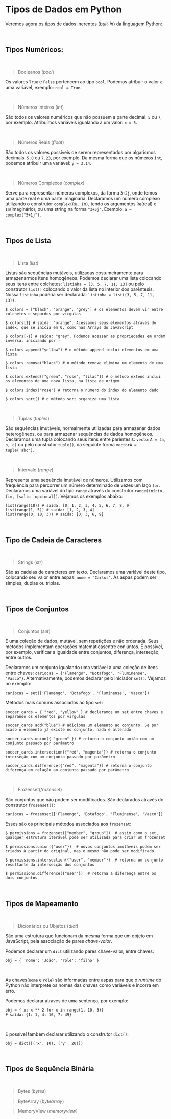 # Tipos de Dados em Python

Veremos agora os tipos de dados inerentes (*buit-in*) da linguagem Python:

<br />

## Tipos Numéricos:

<br />

> Booleanos (*bool*)

Os valores `True` e `False` pertencem ao tipo `bool`. Podemos atribuir o valor a uma variável, exemplo: `real = True`.

<br />

> Números Inteiros (*int*)

São todos os valores numéricos que não possuem a parte decimal. `5` ou `7`, por exemplo. Atribuímos variáveis igualando a um valor: `x = 5`.

<br />

> Números Reais (*float*)

São todos os valores possíveis de serem representados por algarismos decimais. `5.0` ou `7.23`, por exemplo. Da mesma forma que os números `int`, podemos atribuir uma variável: `y = 3.14`.

<br />

> Números Complexos (*complex*)

Serve para representar números complexos, da forma `3+2j`, onde temos uma parte real e uma parte imaginária. Declaramos um número complexo utilizando o construtor `complex(Re, Im)`, tendo os argumentos `Re`(real) e `Im`(imaginário), ou uma string na forma `"3+5j"`. Exemplo: `a = complex("5+1j")`.

<br />

## Tipos de Lista

<br />

> Lista (*list*)

Listas são sequências mutáveis, utilizadas costumeiramente para armazenarmos itens homogêneos. Podemos declarar uma lista colocando seus itens entre colchetes: `listinha = [3, 5, 7, 11, 13]` ou pelo construtor `list()` colocando o valor da lista no interior dos parêntesis. Nossa `listinha` poderia ser declarada: `listinha = list((3, 5, 7, 11, 13))`.

```
$ colors = ["black", "orange", "grey"] # os elementos devem vir entre colchetes e separdos por vírgulas

$ colors[1] # saída: "orange". Acessamos seus elementos através do index, que se inicia em 0, como nas Arrays do JavaScript

$ colors[-1] # saída: "grey". Podemos acessar as propriedades em ordem inversa, iniciando por -

$ colors.append("yellow") # o método append inclui elementos em uma lista

$ colors.remove("black") # o método remove elimina um elemento de uma lista

$ colors.extend(["green", "rose", "lilac"]) # o método extend inclui os elementos de uma nova lista, na lista de origem

$ colors.index("rose") # retorna o número do index do elemento dado

$ colors.sort() # o método sort organiza uma lista
```

<br />

> Tuplas (*tuples*)

São sequências imutáveis, normalmente utilizadas para armazenar dados heterogêneos, ou para armazenar sequências de dados homogêneos. Declaramos uma tupla colocando seus itens entre parêntesis: `vectorA = (a, b, c)` ou pelo construtor `tuple()`, da seguinte forma `vectorA = tuple('abc')`.

<br />

> Intervalo (*range*)

Representa uma sequência imutável de números. Utilizamos com frequência para percorrer um número determinado de vezes um laço `for`. Declaramos uma variável do tipo `range` através do construtor `range(início, fim, [salto -opcional])`. Vejamos os exemplos abaixo:

```
list(range(10)) # saída: [0, 1, 2, 3, 4, 5, 6, 7, 8, 9]
list(range(1, 5)) # saída: [1, 2, 3, 4]
list(range(0, 10, 3)) # saída: [0, 3, 6, 9]
```

<br />

## Tipo de Cadeia de Caracteres

<br />

> Strings (*str*)

São as cadeias de caracteres em texto. Declaramos uma variável deste tipo, colocando seu valor entre aspas: `nome = "Carlos"`. As aspas podem ser simples, duplas ou triplas.

<br />

## Tipos de Conjuntos

<br />

> Conjuntos (*set*)

É uma coleção de dados, mutável, sem repetições e não ordenada. Seus métodos implementam operações matemáticasentre conjuntos. É possível, por exemplo, verificar a igualdade entre conjuntos, diferença, interseção, entre outros.

Declaramos um conjunto igualando uma variável a uma coleção de itens entre chaves: `cariocas = {"Flamengo", "Botafogo", "Fluminense", "Vasco"}`. Alternativamente, podemos declarar pelo iniciador `set()`. Vejamos no exemplo:

```
cariocas = set(['Flamengo', 'Botafogo', 'Fluminense', 'Vasco'])
```

Métodos mais comuns associados ao tipo `set`:

```
soccer_cards = { "red", "yellow" } # declaramos um set entre chaves e separando os elementos por vírgulas

soccer_cards.add("blue") # adiciona um elemento ao conjunto. Se por acaso o elemento já existe no conjunto, nada é alterado

soccer_cards.union({ "green" }) # retorna o conjunto união com um conjunto passado por parâmetro

soccer_cards.intersection({"red", "magenta"}) # retorna o conjunto interseção com um conjunto passado por parâmetro

soccer_cards.difference({"red", "magenta"}) # retorna o conjunto diferença em relação ao conjunto passado por parâmetro
```

<br />

> Frozenset(*frozenset*)

São conjuntos que não podem ser modificados. São declarados através do construtor `frozenset()`:

```
cariocas = frozenset(['Flamengo', 'Botafogo', 'Fluminense', 'Vasco'])
```

Esses são os principais métodos associados aos `frozenset`:

```
$ permissions = frozenset(["member", "group"])  # assim como o set, qualquer estrutura iterável pode ser utilizada para criar um frozenset

$ permissions.union({"user"})  # novos conjuntos imutáveis podem ser criados à partir do original, mas o mesmo não pode ser modificado

$ permissions.intersection({"user", "member"})  # retorna um conjunto resultante da intersecção dos conjuntos

$ permissions.difference({"user"})  # retorna a diferença entre os dois conjuntos
```


<br />

## Tipos de Mapeamento

<br />

> Dicionários ou Objetos (*dict*)

São uma estrutura que funcionam da mesma forma que um objeto em JavaScript, pela associação de pares *chave-valor*.

Podemos declarar um `dict` utilizando pares chave-valor, entre chaves:

```
obj = { 'nome': 'João', 'role': 'filho' }
```

<br />

As chaves(`nome` e `role`) são informadas entre aspas para que o *runtime* do Python não interprete os nomes das chaves como variáveis e incorra em erro.

Podemos declarar através de uma sentença, por exemplo:

```
obj = { x: x ** 2 for x in range(1, 10, 3)}
# saída: {1: 1, 4: 16, 7: 49}
```

<br />

É possível também declarar utilizando o construtor `dict()`:

```
obj = dict([('x', 10), ('y', 20)])
```

<br />

## Tipos de Sequência Binária

<br />

> Bytes (*bytes*)
 
> ByteArray (*bytearray*)

> MemoryView (*memoryview*)
> 